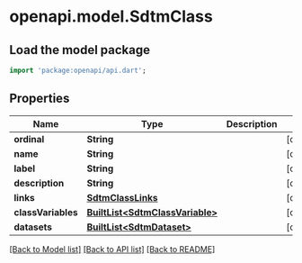 # openapi.model.SdtmClass

## Load the model package
```dart
import 'package:openapi/api.dart';
```

## Properties
Name | Type | Description | Notes
------------ | ------------- | ------------- | -------------
**ordinal** | **String** |  | [optional] 
**name** | **String** |  | [optional] 
**label** | **String** |  | [optional] 
**description** | **String** |  | [optional] 
**links** | [**SdtmClassLinks**](SdtmClassLinks.md) |  | [optional] 
**classVariables** | [**BuiltList&lt;SdtmClassVariable&gt;**](SdtmClassVariable.md) |  | [optional] 
**datasets** | [**BuiltList&lt;SdtmDataset&gt;**](SdtmDataset.md) |  | [optional] 

[[Back to Model list]](../README.md#documentation-for-models) [[Back to API list]](../README.md#documentation-for-api-endpoints) [[Back to README]](../README.md)


